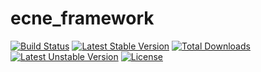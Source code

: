 # ecne_framework
[![Build Status](https://api.travis-ci.org/ecne/ecne_framework.svg?branch=master)](https://travis-ci.org/ecne/ecne_framework)
[![Latest Stable Version](https://poser.pugx.org/ecne/ecne_framework/v/stable)](https://packagist.org/packages/ecne/ecne_framework)
[![Total Downloads](https://poser.pugx.org/ecne/ecne_framework/downloads)](https://packagist.org/packages/ecne/ecne_framework)
[![Latest Unstable Version](https://poser.pugx.org/ecne/ecne_framework/v/unstable)](https://packagist.org/packages/ecne/ecne_framework)
[![License](https://poser.pugx.org/ecne/ecne_framework/license)](https://packagist.org/packages/ecne/ecne_framework)
